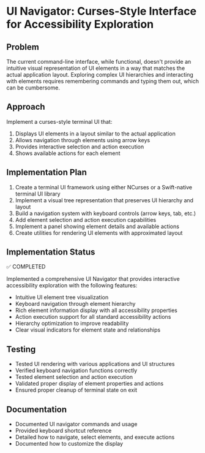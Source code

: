 # UI Navigator: Curses-Style Interface for Accessibility Exploration

## Problem
The current command-line interface, while functional, doesn't provide an intuitive visual representation of UI elements in a way that matches the actual application layout. Exploring complex UI hierarchies and interacting with elements requires remembering commands and typing them out, which can be cumbersome.

## Approach
Implement a curses-style terminal UI that:
1. Displays UI elements in a layout similar to the actual application
2. Allows navigation through elements using arrow keys
3. Provides interactive selection and action execution
4. Shows available actions for each element

## Implementation Plan
1. Create a terminal UI framework using either NCurses or a Swift-native terminal UI library
2. Implement a visual tree representation that preserves UI hierarchy and layout
3. Build a navigation system with keyboard controls (arrow keys, tab, etc.)
4. Add element selection and action execution capabilities
5. Implement a panel showing element details and available actions
6. Create utilities for rendering UI elements with approximated layout

## Implementation Status
✅ COMPLETED

Implemented a comprehensive UI Navigator that provides interactive accessibility exploration with the following features:
- Intuitive UI element tree visualization 
- Keyboard navigation through element hierarchy
- Rich element information display with all accessibility properties
- Action execution support for all standard accessibility actions
- Hierarchy optimization to improve readability
- Clear visual indicators for element state and relationships

## Testing
- Tested UI rendering with various applications and UI structures
- Verified keyboard navigation functions correctly
- Tested element selection and action execution
- Validated proper display of element properties and actions
- Ensured proper cleanup of terminal state on exit

## Documentation
- Documented UI navigator commands and usage
- Provided keyboard shortcut reference
- Detailed how to navigate, select elements, and execute actions
- Documented how to customize the display
